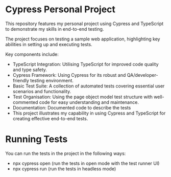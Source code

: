 # Cypress Personal Project
This repository features my personal project using Cypress and TypeScript to demonstrate my skills in end-to-end testing. 

The project focuses on testing a sample web application, highlighting key abilities in setting up and executing tests. 

Key components include:

* TypeScript Integration: Utilising TypeScript for improved code quality and type safety.
* Cypress Framework: Using Cypress for its robust and QA/developer-friendly testing environment.
* Basic Test Suite: A collection of automated tests covering essential user scenarios and functionality.
* Test Organisation: Using the page object model test structure with well-commented code for easy understanding and maintenance.
* Documentation: Documented code to describe the tests
* This project illustrates my capability in using Cypress and TypeScript for creating effective end-to-end tests.

# Running Tests
You can run the tests in the project in the following ways:

* npx cypress open (run the tests in open mode with the test runner UI)
* npx cypress run (run the tests in headless mode)

